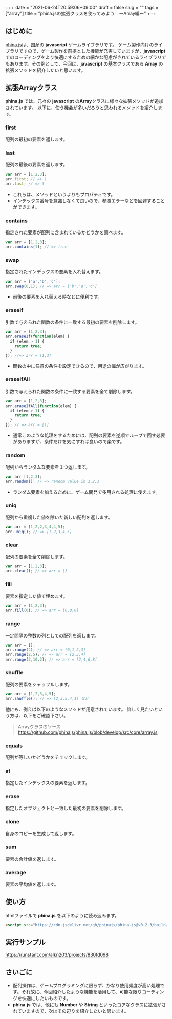 +++
date = "2021-06-24T20:59:06+09:00"
draft = false
slug = ""
tags = ["array"]
title = "phina.jsの拡張クラスを使ってみよう　ーArray編ー"
+++

## はじめに
[phina.js](https://phinajs.com/)は、国産の **javascript** ゲームライブラリです。
ゲーム製作向けのライブラリですので、ゲーム製作を前提とした機能が充実していますが、**javascript** でのコーディングをより快適にするための細かな配慮がされているライブラリでもあります。その例として、今回は、**javascript** の基本クラスである **Array** の拡張メソッドを紹介したいと思います。

## 拡張Arrayクラス
**phina.js** では、元々の **javascript** の**Array**クラスに様々な拡張メソッドが追加されています。
以下に、使う機会が多いだろうと思われるメソッドを紹介します。

### first
配列の最初の要素を返します。

### last
配列の最後の要素を返します。

```js
var arr = [1,2,3];
arr.first; // => 1
arr.last; // => 3
```

* これらは、メソッドというよりもプロパティです。　　
* インデックス番号を意識しなくて良いので、参照エラーなどを回避することができます。

### contains
指定された要素が配列に含まれているかどうかを調べます。

```js
var arr = [1,2,3];
arr.contains(1); // => true
```

### swap
指定されたインデックスの要素を入れ替えます。

```js
var arr = ['a','b','c'];
arr.swap(0,1); // => arr = ['b','a','c']
```

* 前後の要素を入れ替える時などに便利です。

### eraseIf
引数で与えられた関数の条件に一致する最初の要素を削除します。

```js
var arr = [1,2,3];
arr.eraseIf(function(elem) {
  if (elem > 1) {
    return true;
  } 
}); //=> arr = [1,3]
```

* 関数の中に任意の条件を設定できるので、用途の幅が広がります。

### eraseIfAll
引数で与えられた関数の条件に一致する要素を全て削除します。

```js
var arr = [1,2,3];
arr.eraseIfAll(function(elem) {
  if (elem > 1) {
    return true;
  }
}); // => arr = [1]
```

* 通常このような処理をするためには、配列の要素を逆順でループで回す必要がありますが、条件だけを気にすれば良いので楽です。

### random
配列からランダムな要素を１つ返します。

```js
var arr [1,2,3];
arr.random(); // => random value in 1,2,3
```

* ランダム要素を加えるために、ゲーム開発で多用される処理に使えます。

### uniq
配列から重複した値を除いた新しい配列を返します。

```js
var arr = [1,2,2,3,4,4,5];
arr.uniq(); // => [1,2,3,4,5]
```

### clear
配列の要素を全て削除します。

```js
var arr = [1,2,3];
arr.clear(); // => arr = []
```

### fill
要素を指定した値で埋めます。

```js
var arr = [1,2,3];
arr.fill(0); // => arr = [0,0,0]
```

### range
一定間隔の整数の列としての配列を返します。

```js
var arr = [];
arr.range(4); // => arr = [0,1,2,3]
arr.range(2,5); // => arr = [2,3,4]
arr.range(2,10,2); // => arr = [2,4,6,8]
```

### shuffle
配列の要素をシャッフルします。

```js
var arr = [1,2,3,4,5];
arr.shuffle(); // => [2,3,5,4,1] など
```

他にも、例えば以下のようなメソッドが用意されています。
詳しく見たいという方は、以下をご確認下さい。
> Arrayクラスのソース
> https://github.com/phinajs/phina.js/blob/develop/src/core/array.js 

### equals
配列が等しいかどうかをチェックします。

### at
指定したインデックスの要素を返します。

### erase
指定したオブジェクトと一致した最初の要素を削除します。

### clone
自身のコピーを生成して返します。

### sum
要素の合計値を返します。

### average
要素の平均値を返します。

## 使い方
htmlファイルで **phina.js** を以下のように読み込みます。

```html
<script src="https://cdn.jsdelivr.net/gh/phinajs/phina.js@v0.2.3/build/phina.js"></script>
```

## 実行サンプル
https://runstant.com/alkn203/projects/830fd098

## さいごに
* 配列操作は、ゲームプログラミングに限らず、かなり使用頻度が高い処理です。それ故に、今回紹介したような機能を活用して、可能な限りコーディングを快適にしたいものです。
* **phina.js** では、他にも **Number** や **String** といったコアなクラスに拡張がされていますので、次はその辺りを紹介したいと思います。
